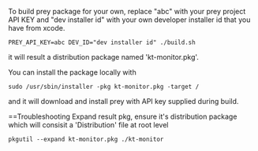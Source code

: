 To build prey package for your own, replace "abc" with your prey project API KEY and "dev installer id" with your own developer installer id that you have from xcode.

```
PREY_API_KEY=abc DEV_ID="dev installer id" ./build.sh
```

it will result a distribution package named 'kt-monitor.pkg'.

You can install the package locally with 
```
sudo /usr/sbin/installer -pkg kt-monitor.pkg -target /
```
and it will download and install prey with API key supplied during build.


==Troubleshooting
Expand result pkg, ensure it's distribution package which will consisit a 'Distribution' file at root level
```
pkgutil --expand kt-monitor.pkg ./kt-monitor
```
